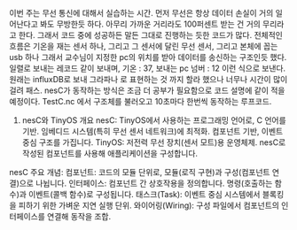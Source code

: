 이번 주는 무선 통신에 대해서 실습하는 시간.
먼저 무선은 항상 데이터 손실이 거의 일어난다고 봐도 무방한듯 하다. 아무리 가까운 거리라도 100퍼센트 받는 건 거의 무리라고 한다.
그래서 코드 중에 성공하든 말든 그대로 진행하는 듯한 코드가 많다.
전체적인 흐름은
기온을 재는 센서 하나, 그리고 그 센서에 달린 무선 센서, 그리고 본체에 꼽는 usb 하나 그래서 교수님이 지정한 pc의 위치를 받아
데이터를 송신하는 구조인듯 했다. 
일렬로 보내는 레코드 같이 보내며, 기온 : 37, 보내는 pc 넘버 : 12 이런 식으로 보낸다.
원래는 influxDB로 보내 그라파나 로 표현하는 것 까지 할라 했으나 너무나 시간이 많이 걸려 패스.
nesC가 동작하는 방식은 조금 더 공부가 필요함으로 코드 설명에 같이 적을 예정이다.
TestC.nc 에서 구조체를 불러오고 10초마다 한번씩 동작하는 루프코드.

1. nesC와 TinyOS 개요
nesC: TinyOS에서 사용하는 프로그래밍 언어로, C 언어를 기반. 임베디드 시스템(특히 무선 센서 네트워크)에 최적화. 컴포넌트 기반, 이벤트 중심 구조를 가집니다.
TinyOS: 저전력 무선 장치(센서 모트)용 운영체제. nesC로 작성된 컴포넌트를 사용해 애플리케이션을 구성합니다.

nesC 주요 개념:
컴포넌트: 코드의 모듈 단위로, 모듈(로직 구현)과 구성(컴포넌트 연결)으로 나뉩니다.
인터페이스: 컴포넌트 간 상호작용을 정의합니다. 명령(호출하는 함수)과 이벤트(콜백 함수)로 구성됩니다.
태스크(Task): 이벤트 중심 시스템에서 블록킹을 피하기 위한 가벼운 지연 실행 단위.
와이어링(Wiring): 구성 파일에서 컴포넌트의 인터페이스를 연결해 동작을 조합.

